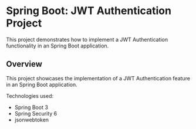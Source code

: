 # Spring Boot: JWT Authentication Project

This project demonstrates how to implement a JWT Authentication functionality in an Spring Boot application.

## Overview

This project showcases the implementation of a JWT Authentication feature in an Spring Boot application.

Technologies used:
  - Spring Boot 3
  - Spring Security 6
  - jsonwebtoken

